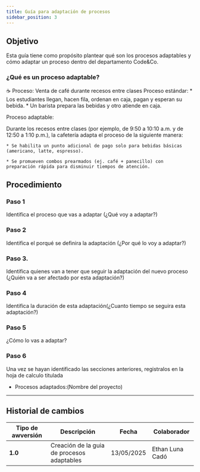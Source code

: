 ```yaml
---
title: Guía para adaptación de procesos
sidebar_position: 3
---
```


## Objetivo
Esta guía tiene como propósito plantear qué son los procesos adaptables y cómo adaptar un proceso dentro del departamento Code&Co.

### ¿Qué es un proceso adaptable?

☕ Proceso: Venta de café durante recesos entre clases
Proceso estándar:
    * Los estudiantes llegan, hacen fila, ordenan en caja, pagan y esperan su bebida.
    * Un barista prepara las bebidas y otro atiende en caja.

Proceso adaptable:

Durante los recesos entre clases (por ejemplo, de 9:50 a 10:10 a.m. y de 12:50 a 1:10 p.m.), la cafetería adapta el proceso de la siguiente manera:

    * Se habilita un punto adicional de pago solo para bebidas básicas (americano, latte, espresso).

    * Se promueven combos prearmados (ej. café + panecillo) con preparación rápida para disminuir tiempos de atención.


## Procedimiento
### Paso 1
Identifica el proceso que vas a adaptar (¿Qué voy a adaptar?)
### Paso 2 
Identifica el porqué se definira la adaptación (¿Por qué lo voy a adaptar?)
### Paso 3. 
Identifica quienes van a tener que seguir la adaptación del nuevo proceso (¿Quién va a ser afectado por esta adaptación?)
### Paso 4 
Identifica la duración de esta adaptación(¿Cuanto tiempo se seguira esta adaptación?)
### Paso 5 
¿Cómo lo vas a adaptar?
### Paso 6
Una vez se hayan identificado las secciones anteriores, registralos en la hoja de calculo titulada 
* Procesos adaptados:(Nombre del proyecto)

---

## Historial de cambios

| **Tipo de awversión** | **Descripción** | **Fecha**  | **Colaborador** |
| ------------------- | --------------- | ---------- | --------------- |
| **1.0** | Creación de la guia de procesos adaptables | 13/05/2025 | Ethan Luna Cadó|